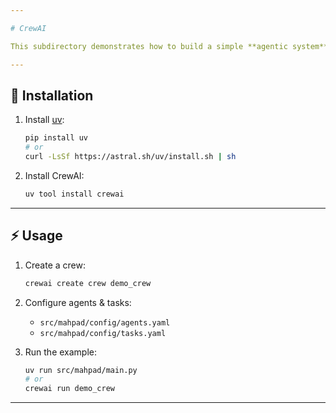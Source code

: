 ```yaml
---

# CrewAI

This subdirectory demonstrates how to build a simple **agentic system** using [CrewAI](https://docs.crewai.com).

---
```


## 🔧 Installation

1. Install [uv](https://astral.sh/uv):

   ```bash
   pip install uv
   # or
   curl -LsSf https://astral.sh/uv/install.sh | sh
   ```

2. Install CrewAI:

   ```bash
   uv tool install crewai
   ```

---

## ⚡ Usage

1. Create a crew:

   ```bash
   crewai create crew demo_crew
   ```

2. Configure agents & tasks:

   * `src/mahpad/config/agents.yaml`
   * `src/mahpad/config/tasks.yaml`

3. Run the example:

   ```bash
   uv run src/mahpad/main.py
   # or 
   crewai run demo_crew
   ```

---
